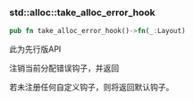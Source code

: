 ### std::alloc::take_alloc_error_hook

```rust
pub fn take_alloc_error_hook()->fn(_:Layout)
```

此为先行版API

注销当前分配错误钩子，并返回

若未注册任何自定义钩子，则将返回默认钩子。


